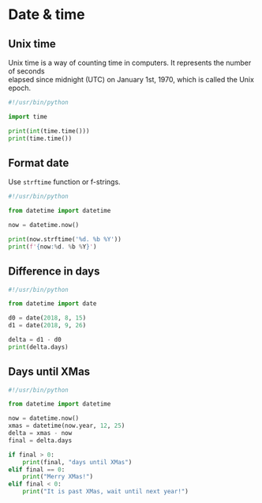 # Date & time 


## Unix time 

Unix time is a way of counting time in computers. It represents the number of seconds  
elapsed since midnight (UTC) on January 1st, 1970, which is called the Unix epoch. 


```python
#!/usr/bin/python

import time

print(int(time.time()))
print(time.time())
```


## Format date

Use `strftime` function or f-strings. 

```python
#!/usr/bin/python

from datetime import datetime

now = datetime.now()

print(now.strftime('%d. %b %Y'))
print(f'{now:%d. %b %Y}')
```


## Difference in days

```python
#!/usr/bin/python

from datetime import date

d0 = date(2018, 8, 15)
d1 = date(2018, 9, 26)

delta = d1 - d0
print(delta.days)
```

## Days until XMas

```python
#!/usr/bin/python

from datetime import datetime

now = datetime.now()
xmas = datetime(now.year, 12, 25)
delta = xmas - now
final = delta.days

if final > 0:
    print(final, "days until XMas")
elif final == 0:
    print("Merry XMas!")
elif final < 0:
    print("It is past XMas, wait until next year!")
```


